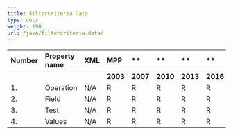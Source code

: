```yaml
---
title: FilterCriteria Data
type: docs
weight: 190
url: /java/filtercriteria-data/
---
```


|**Number** |**Property name** |**XML** |**MPP** |** |** |**  |** |** |**Comments** |
| :- | :- | :- | :- | :- | :- | :- | :- | :- | :- |
| | | |**2003** |**2007** |**2010** |**2013** |**2016** |**2019** | |
|1. |Operation |N/A |R |R |R |R |R |R | |
|2. |Field |N/A |R |R |R |R |R |R | |
|3. |Test |N/A |R |R |R |R |R |R | |
|4. |Values |N/A |R |R |R |R |R |R | |

